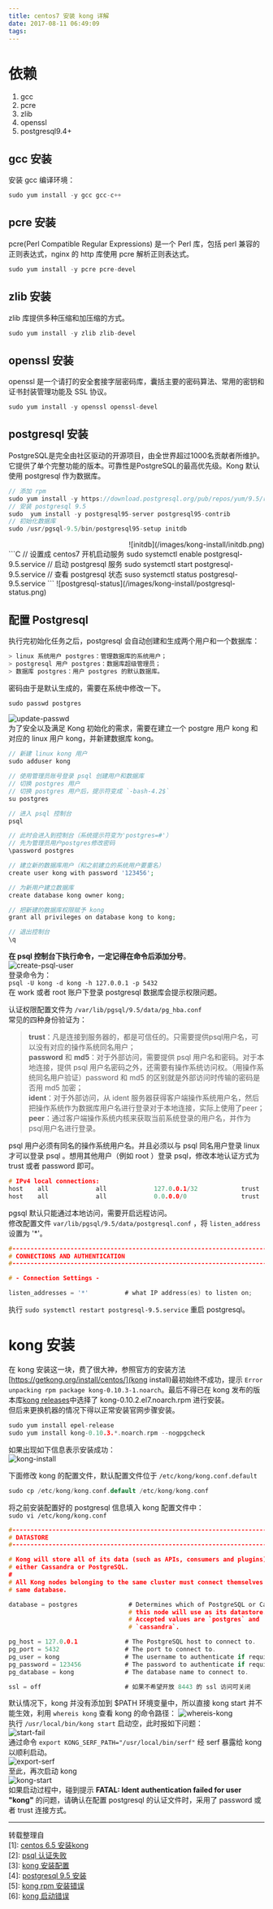 ```yaml
---
title: centos7 安装 kong 详解
date: 2017-08-11 06:49:09
tags:
---
```

# 依赖  
1. gcc  
2. pcre  
3. zlib  
4. openssl  
5. postgresql9.4+  

## gcc 安装  
安装 gcc 编译环境：  
```C
sudo yum install -y gcc gcc-c++
```  

## pcre 安装  
pcre(Perl Compatible Regular Expressions) 是一个 Perl 库，包括 perl 兼容的正则表达式，nginx 的 http 库使用 pcre 解析正则表达式。
```C
sudo yum install -y pcre pcre-devel
```  

## zlib 安装  
zlib 库提供多种压缩和加压缩的方式。
```C
sudo yum install -y zlib zlib-devel
```  

## openssl 安装  
openssl 是一个请打的安全套接字层密码库，囊括主要的密码算法、常用的密钥和证书封装管理功能及 SSL 协议。  
```C
sudo yum install -y openssl openssl-devel
```  

## postgresql 安装  
PostgreSQL是完全由社区驱动的开源项目，由全世界超过1000名贡献者所维护。它提供了单个完整功能的版本。可靠性是PostgreSQL的最高优先级。Kong 默认使用 postgresql 作为数据库。  
```C
// 添加 rpm
sudo yum install -y https://download.postgresql.org/pub/repos/yum/9.5/redhat/rhel-7-x86_64/pgdg-centos95-9.5-2.noarch.rpm
// 安装 postgresql 9.5
sudo  yum install -y postgresql95-server postgresql95-contrib
// 初始化数据库
sudo /usr/pgsql-9.5/bin/postgresql95-setup initdb
```  
<div align = right>![initdb](/images/kong-install/initdb.png)</div>  
```C
// 设置成 centos7 开机启动服务
sudo systemctl enable postgresql-9.5.service
// 启动 postgresql 服务
sudo systemctl start postgresql-9.5.service
// 查看 postgresql 状态
suso systemctl status postgresql-9.5.service
```  
![postgresql-status](/images/kong-install/postgresql-status.png)  

## 配置 Postgresql  
执行完初始化任务之后，postgresql 会自动创建和生成两个用户和一个数据库： 
```C 
> linux 系统用户 postgres：管理数据库的系统用户；  
> postgresql 用户 postgres：数据库超级管理员；  
> 数据库 postgres：用户 postgres 的默认数据库。  
```  
密码由于是默认生成的，需要在系统中修改一下。  
```C
sudo passwd postgres
```  
![update-passwd](/images/kong-install/update-passwd.png)  
为了安全以及满足 Kong 初始化的需求，需要在建立一个 postgre 用户 kong 和对应的 linux 用户 kong，并新建数据库 kong。  

```PHP
// 新建 linux kong 用户 
sudo adduser kong

// 使用管理员账号登录 psql 创建用户和数据库
// 切换 postgres 用户
// 切换 postgres 用户后，提示符变成 `-bash-4.2$` 
su postgres

// 进入 psql 控制台
psql

// 此时会进入到控制台（系统提示符变为'postgres=#'）
// 先为管理员用户postgres修改密码
\password postgres

// 建立新的数据库用户（和之前建立的系统用户要重名）
create user kong with password '123456';

// 为新用户建立数据库
create database kong owner kong;

// 把新建的数据库权限赋予 kong
grant all privileges on database kong to kong;

// 退出控制台
\q
```  
**在 psql 控制台下执行命令，一定记得在命令后添加分号**。  
![create-psql-user](/images/kong-install/create-psql-user.png)  
登录命令为：  
`psql -U kong -d kong -h 127.0.0.1 -p 5432`  
在 work 或者 root 账户下登录 postgresql 数据库会提示权限问题。

认证权限配置文件为 `/var/lib/pgsql/9.5/data/pg_hba.conf`  
常见的四种身份验证为：  
> **trust**：凡是连接到服务器的，都是可信任的。只需要提供psql用户名，可以没有对应的操作系统同名用户；  
> **password** 和 **md5**：对于外部访问，需要提供 psql 用户名和密码。对于本地连接，提供 psql 用户名密码之外，还需要有操作系统访问权。（用操作系统同名用户验证）password 和 md5 的区别就是外部访问时传输的密码是否用 md5 加密；  
> **ident**：对于外部访问，从 ident 服务器获得客户端操作系统用户名，然后把操作系统作为数据库用户名进行登录对于本地连接，实际上使用了peer；  
> **peer**：通过客户端操作系统内核来获取当前系统登录的用户名，并作为psql用户名进行登录。  

psql 用户必须有同名的操作系统用户名。并且必须以与 psql 同名用户登录 linux 才可以登录 psql 。想用其他用户（例如 root ）登录 psql，修改本地认证方式为 trust 或者 password 即可。  
```C
# IPv4 local connections:
host    all             all             127.0.0.1/32            trust
host    all             all             0.0.0.0/0               trust
```  

pgsql 默认只能通过本地访问，需要开启远程访问。  
修改配置文件 `var/lib/pgsql/9.5/data/postgresql.conf` ，将 `listen_address` 设置为 '*'。  
```C
#------------------------------------------------------------------------------
# CONNECTIONS AND AUTHENTICATION
#------------------------------------------------------------------------------

# - Connection Settings -

listen_addresses = '*' 			# what IP address(es) to listen on;
```  
执行 `sudo systemctl restart postgresql-9.5.service` 重启 postgresql。  

# kong 安装  
在 kong 安装这一块，费了很大神，参照官方的安装方法[https://getkong.org/install/centos/](kong install)最初始终不成功，提示 `Error unpacking rpm package kong-0.10.3-1.noarch`。最后不得已在 kong 发布的版本库[kong releases](https://github.com/Mashape/kong/releases)中选择了 kong-0.10.2.el7.noarch.rpm 进行安装。  
但后来更换机器的情况下得以正常安装官网步骤安装。  
```C
sudo yum install epel-release
sudo yum install kong-0.10.3.*.noarch.rpm --nogpgcheck
```  
如果出现如下信息表示安装成功：  
![kong-install](/images/kong-install/kong-install.png)  

下面修改 kong 的配置文件，默认配置文件位于 `/etc/kong/kong.conf.default` 
```C
sudo cp /etc/kong/kong.conf.default /etc/kong/kong.conf
```  
将之前安装配置好的 postgresql 信息填入 kong 配置文件中：  
`sudo vi /etc/kong/kong.conf`  
```C
#------------------------------------------------------------------------------
# DATASTORE
#------------------------------------------------------------------------------

# Kong will store all of its data (such as APIs, consumers and plugins) in
# either Cassandra or PostgreSQL.
#
# All Kong nodes belonging to the same cluster must connect themselves to the
# same database.

database = postgres    	         # Determines which of PostgreSQL or Cassandra
                                 # this node will use as its datastore.
                                 # Accepted values are `postgres` and
                                 # `cassandra`.

pg_host = 127.0.0.1             # The PostgreSQL host to connect to.
pg_port = 5432                  # The port to connect to.
pg_user = kong                  # The username to authenticate if required.
pg_password = 123456            # The password to authenticate if required.
pg_database = kong              # The database name to connect to.

ssl = off                       # 如果不希望开放 8443 的 ssl 访问可关闭
```  
默认情况下，kong 并没有添加到 $PATH 环境变量中，所以直接 kong start 并不能生效，利用 `whereis kong` 查看 kong 的命令路径：
![whereis-kong](/images/kong-install/which-kong.png)  
执行 `/usr/local/bin/kong start` 启动空，此时报如下问题：  
![start-fail](/images/kong-install/start-fail.png)  
通过命令 `export KONG_SERF_PATH="/usr/local/bin/serf"` 经 serf 暴露给 kong 以顺利启动。  
![export-serf](/images/kong-install/export-serf.png)  
至此，再次启动 kong  
![kong-start](/images/kong-install/kong-start.png)  
如果启动过程中，碰到提示 **FATAL: Ident authentication failed for user "kong"** 的问题，请确认在配置 postgresql 的认证文件时，采用了 password 或者 trust 连接方式。  

---
转载整理自  
[1]: [centos 6.5 安装kong](http://www.infocool.net/kb/WWW/201707/388221.html)  
[2]: [psql 认证失败](http://blog.csdn.net/sanbingyutuoniao123/article/details/52209653)  
[3]: [kong 安装配置](http://blog.100dos.com/2016/07/25/the-installation-and-configuration-of-kong/)  
[4]: [postgresql 9.5 安装](http://www.jianshu.com/p/24207d55a122)  
[5]: [kong rpm 安装错误](https://github.com/Mashape/kong/issues/1893)  
[6]: [kong 启动错误](https://github.com/Mashape/kong/issues/2217)